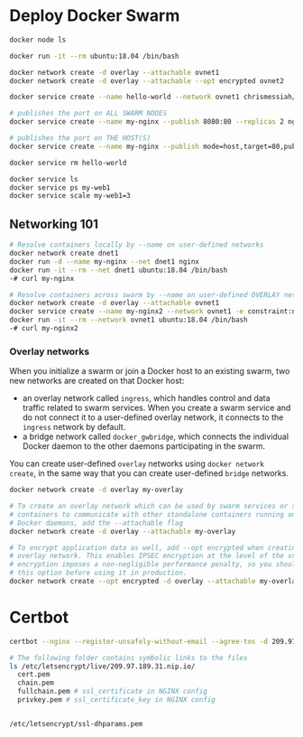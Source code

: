 # Deploy Docker Swarm

```sh
docker node ls

docker run -it --rm ubuntu:18.04 /bin/bash

docker network create -d overlay --attachable ovnet1
docker network create -d overlay --attachable --opt encrypted ovnet2

docker service create --name hello-world --network ovnet1 chrismessiah/hello-world

# publishes the port on ALL SWARM NODES
docker service create --name my-nginx --publish 8080:80 --replicas 2 nginx

# publishes the port on THE HOST(S)
docker service create --name my-nginx --publish mode=host,target=80,published=8080 --replicas 2 nginx

docker service rm hello-world

docker service ls
docker service ps my-web1
docker service scale my-web1=3
```

## Networking 101

```sh
# Resolve containers locally by --name on user-defined networks
docker network create dnet1
docker run -d --name my-nginx --net dnet1 nginx
docker run -it --rm --net dnet1 ubuntu:18.04 /bin/bash
-# curl my-nginx

# Resolve containers across swarm by --name on user-defined OVERLAY networks
docker network create -d overlay --attachable ovnet1
docker service create --name my-nginx2 --network ovnet1 -e constraint:node==node1 nginx
docker run -it --rm --network ovnet1 ubuntu:18.04 /bin/bash
-# curl my-nginx2
```

### Overlay networks

When you initialize a swarm or join a Docker host to an existing swarm, two new networks are created on that Docker host:

- an overlay network called `ingress`, which handles control and data traffic related to swarm services. When you create a swarm service and do not connect it to a user-defined overlay network, it connects to the `ingress` network by default.
- a bridge network called `docker_gwbridge`, which connects the individual Docker daemon to the other daemons participating in the swarm.

You can create user-defined `overlay` networks using `docker network create`, in the same way that you can create user-defined `bridge` networks.

```sh
docker network create -d overlay my-overlay

# To create an overlay network which can be used by swarm services or standalone
# containers to communicate with other standalone containers running on other
# Docker daemons, add the --attachable flag
docker network create -d overlay --attachable my-overlay

# To encrypt application data as well, add --opt encrypted when creating the
# overlay network. This enables IPSEC encryption at the level of the vxlan. This
# encryption imposes a non-negligible performance penalty, so you should test
# this option before using it in production.
docker network create --opt encrypted -d overlay --attachable my-overlay
```

# Certbot

```sh
certbot --nginx --register-unsafely-without-email --agree-tos -d 209.97.189.31.nip.io

# The following folder contains symbolic links to the files
ls /etc/letsencrypt/live/209.97.189.31.nip.io/
  cert.pem
  chain.pem
  fullchain.pem # ssl_certificate in NGINX config
  privkey.pem # ssl_certificate_key in NGINX config


/etc/letsencrypt/ssl-dhparams.pem
```
